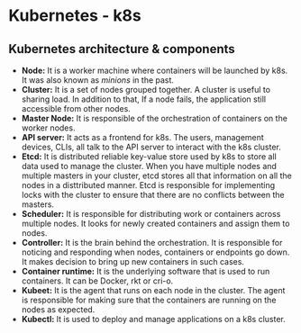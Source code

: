# Kubernetes - k8s

## Kubernetes architecture & components

- **Node:** It is a worker machine where containers will be launched by k8s. It was also known as *minions* in the past.
- **Cluster:** It is a set of nodes grouped together. A cluster is useful to sharing load. In addition to that, If a node fails, the application still accessible from other nodes.
- **Master Node:** It is responsible of the orchestration of containers on the worker nodes.
- **API server:** It acts as a frontend for k8s. The users, management devices, CLIs, all talk to the API server to interact with the k8s cluster.
- **Etcd:** It is distributed reliable key-value store used by k8s to store all data used to manage the cluster. When you have multiple nodes and multiple masters in your cluster, etcd stores all that information on all the nodes in a disttributed manner. Etcd is responsible for implementing locks with the cluster to ensure that there  are no conflicts between the masters.
- **Scheduler:** It is responsible for distributing work or containers across multiple nodes. It looks for newly created containers and assign them to nodes.
- **Controller:** It is the brain behind the orchestration. It is responsible for noticing and responding when nodes, containers or endpoints go down. It makes decision to bring up new containers in such cases.
- **Container runtime:** It is the underlying software that is used to run containers. It can be Docker, rkt or cri-o.
- **Kubeet:** It is the agent that runs on each node in the cluster. The agent is responsible for making sure that the containers are running on the nodes as expected.
- **Kubectl:** It is used to deploy and manage applications on a k8s cluster.
